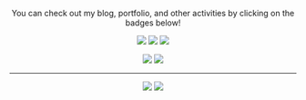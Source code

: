<div align=center>

<!--
**ounols/ounols** is a ✨ _special_ ✨ repository because its `README.md` (this file) appears on your GitHub profile.

Here are some ideas to get you started:

- 🔭 I’m currently working on ...
- 🌱 I’m currently learning ...
- 👯 I’m looking to collaborate on ...
- 🤔 I’m looking for help with ...
- 💬 Ask me about ...
- 📫 How to reach me: ...
- 😄 Pronouns: ...
- ⚡ Fun fact: ...
-->
You can check out my blog, portfolio, and other activities by clicking on the badges below!

[<img src="https://img.shields.io/badge/Blog-03C75A?style=flat-square&logo=Naver&logoColor=white"/>](https://blog.naver.com/ounols) [<img src="https://img.shields.io/badge/Velog-4FC08D?style=flat-square&logo=Vimeo&logoColor=white"/>](https://velog.io/@ounols) [<img src="https://img.shields.io/badge/Portfolio-333333?style=flat-square&logo=Notion&logoColor=white"/>](https://www.notion.so/47209ca8b4814d44929ab23839d1f336)

[<img src="https://img.shields.io/badge/Bitbucket Repository-3766AB?style=flat-square&logo=Bitbucket&logoColor=white"/>](https://bitbucket.org/MSnack/)   [<img src="https://img.shields.io/badge/Youtube-ED1C40?style=flat-square&logo=Youtube&logoColor=white"/>](https://www.youtube.com/user/ounols)

-----

[<img src="https://img.shields.io/badge/-English-green?style=flat"/>](https://github.com/ounols/ounols/blob/main/README.md)
[<img src="https://img.shields.io/badge/-한국어-brightgreen?style=flat"/>](https://github.com/ounols/ounols/blob/main/README-ko.md)
